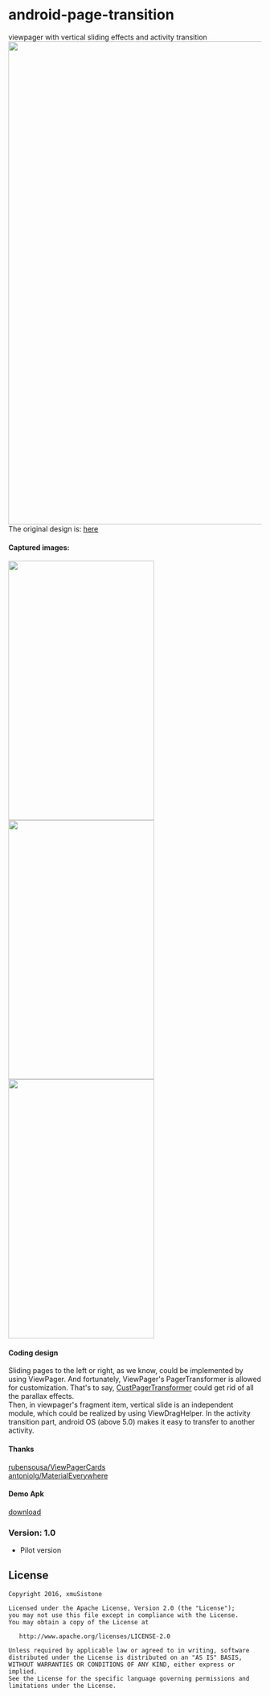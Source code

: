 # android-page-transition
viewpager with vertical sliding effects and activity transition<br>
<img src="capture1.jpg" width="540" height="960" /> <br>
The original design is:  [here](https://dribbble.com/shots/2493845-ToFind-Transition-Test)<br>
#### Captured images:
<td>
         <img src="gif1.gif" width="290" height="515" />
	 <img src="gif2.gif" width="290" height="515" />
	 <img src="gif3.gif" width="290" height="515" />
</td>

#### Coding design
Sliding pages to the left or right, as we know, could be implemented by using ViewPager. And fortunately, ViewPager's PagerTransformer is allowed for customization. That's to say, [CustPagerTransformer](android-page-transition/app/src/main/java/com/stone/transition/CustPagerTransformer.java) could get rid of all the parallax effects. <br>
Then, in viewpager's fragment item, vertical slide is an independent module, which could be realized by using ViewDragHelper. In the activity transition part, android OS (above 5.0) makes it easy to transfer to another activity. <br>

#### Thanks
[rubensousa/ViewPagerCards](https://github.com/rubensousa/ViewPagerCards)<br>
[antoniolg/MaterialEverywhere](https://github.com/antoniolg/MaterialEverywhere)

#### Demo Apk
[download](https://github.com/xmuSistone/android-page-transition/blob/master/pageTransition.apk?raw=true)

### Version: 1.0

  * Pilot version

## License

    Copyright 2016, xmuSistone

    Licensed under the Apache License, Version 2.0 (the "License");
    you may not use this file except in compliance with the License.
    You may obtain a copy of the License at

       http://www.apache.org/licenses/LICENSE-2.0

    Unless required by applicable law or agreed to in writing, software
    distributed under the License is distributed on an "AS IS" BASIS,
    WITHOUT WARRANTIES OR CONDITIONS OF ANY KIND, either express or implied.
    See the License for the specific language governing permissions and
    limitations under the License.
